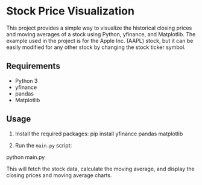 # Stock Price Visualization

This project provides a simple way to visualize the historical closing prices and moving averages of a stock using Python, yfinance, and Matplotlib. The example used in the project is for the Apple Inc. (AAPL) stock, but it can be easily modified for any other stock by changing the stock ticker symbol.

## Requirements

- Python 3
- yfinance
- pandas
- Matplotlib

## Usage

1. Install the required packages:
pip install yfinance pandas matplotlib

2. Run the `main.py` script:

python main.py

This will fetch the stock data, calculate the moving average, and display the closing prices and moving average charts.

